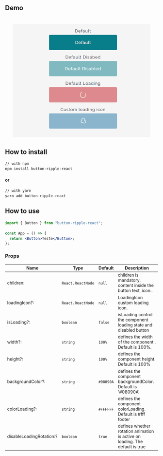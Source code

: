 ## Demo

<h1 align="center">
  <img src=./demo/demo.gif />
</h1>

## How to install

```bash
// with npm
npm install button-ripple-react
```

#### or

```bash
// with yarn
yarn add button-ripple-react
```

## How to use

```jsx
import { Button } from "button-ripple-react";

const App = () => {
  return <Button>Teste</Button>;
};
```

### Props

| Name                     | Type              | Default   | Description                                                                  |
| ------------------------ | ----------------- | --------- | ---------------------------------------------------------------------------- |
| children:                | `React.ReactNode` | `null`    | children is mandatory. content inside the button text, icon..                |
| loadingIcon?:            | `React.ReactNode` | `null`    | LoadingIcon custom loading icon.                                             |
| isLoading?:              | `boolean`         | `false`   | isLoading control the component loading state and disabled button            |
| width?:                  | `string`          | `100%`    | defines the width of the component . Default is 100%.                        |
| height?:                 | `string`          | `100%`    | defines the component height. Default is 100%                                |
| backgroundColor?:        | `string`          | `#08090A` | defines the component backgroundColor. Default is '#08090A'                  |
| colorLoading?:           | `string`          | `#FFFFFF` | defines the component colorLoading. Default is #fff footer                   |
| disableLoadingRotation:? | `boolean`         | `true`    | defines whether rotation animation is active on loading. The default is true |

